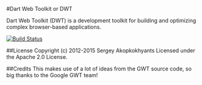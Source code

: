#Dart Web Toolkit or DWT

Dart Web Toolkit (DWT) is a development toolkit for building and optimizing complex browser-based applications.

[![Build Status](https://drone.io/github.com/akserg/dart_web_toolkit/status.png)](https://drone.io/github.com/akserg/dart_web_toolkit/latest)

##License
Copyright (c) 2012-2015 Sergey Akopkokhyants Licensed under the Apache 2.0 License.

##Credits
This makes use of a lot of ideas from the GWT source code, so big thanks to the Google GWT team!

 
